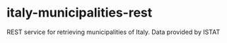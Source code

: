 # italy-municipalities-rest
REST service for retrieving municipalities of Italy. Data provided by ISTAT
